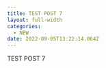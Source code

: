 ```yaml
---
title: TEST POST 7
layout: full-width
categories:
  - NEW
date: 2022-09-05T13:22:14.064Z
---
```

TEST POST 7